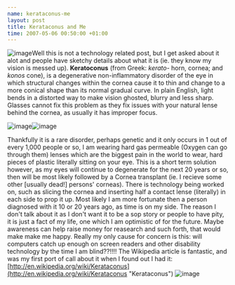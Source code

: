 ```yaml
--- 
name: kerataconus-me 
layout: post 
title: Kerataconus and Me 
time: 2007-05-06 00:50:00 +01:00 
---
```


![image](http://upload.wikimedia.org/wikipedia/en/f/f3/KC-lens.jpg)Well
this is not a technology related post, but I get asked about it alot and
people have sketchy details about what it is (ie. they know my vision is
messed up). **Keratoconus** (from Greek: *kerato-* horn, cornea; and
*konos* cone), is a degenerative non-inflammatory disorder of the eye in
which structural changes within the cornea cause it to thin and change
to a more conical shape than its normal gradual curve. In plain English,
light bends in a distorted way to make vision ghosted, blurry and less
sharp. Glasses cannot fix this problem as they fix issues with your
natural lense behind the cornea, as usually it has improper focus.  
  
![image](http://upload.wikimedia.org/wikipedia/en/9/9a/Keratoconus1-800.jpg)![image](http://upload.wikimedia.org/wikipedia/en/b/b5/Kc_simulation.jpg)  
  
Thankfully it is a rare disorder, perhaps genetic and it only occurs in
1 out of every 1,000 people or so, I am wearing hard gas permeable
(Oxygen can go through them) lenses which are the biggest pain in the
world to wear, hard pieces of plastic literally sitting on your eye.
This is a short term solution however, as my eyes will continue to
degenerate for the next 20 years or so, then will be most likely
followed by a Cornea transplant (ie. I recieve some other [usually
dead!] persons' corneas). There is technology being worked on, such as
slicing the cornea and inserting half a contact lense (literally) in
each side to prop it up. Most likely I am more fortunate then a person
diagnosed with it 10 or 20 years ago, as time is on my side. The reason
I don't talk about it as I don't want it to be a sop story or people to
have pity, it is just a fact of my life, one which I am optimistic of
for the future. Maybe awareness can help raise money for reasearch and
such forth, that would make make me happy. Really my only cause for
concern is this: will computers catch up enough on screen readers and
other disability technology by the time I am blind??!!!! The Wikipedia
article is fantastic, and was my first port of call about it when I
found out I had it:
[http://en.wikipedia.org/wiki/Kerataconus](http://en.wikipedia.org/wiki/Kerataconus "Kerataconus")
![image](https://blogger.googleusercontent.com/tracker/7231752728434532377-6811178802124006963?l=neil.grogan.ie)
